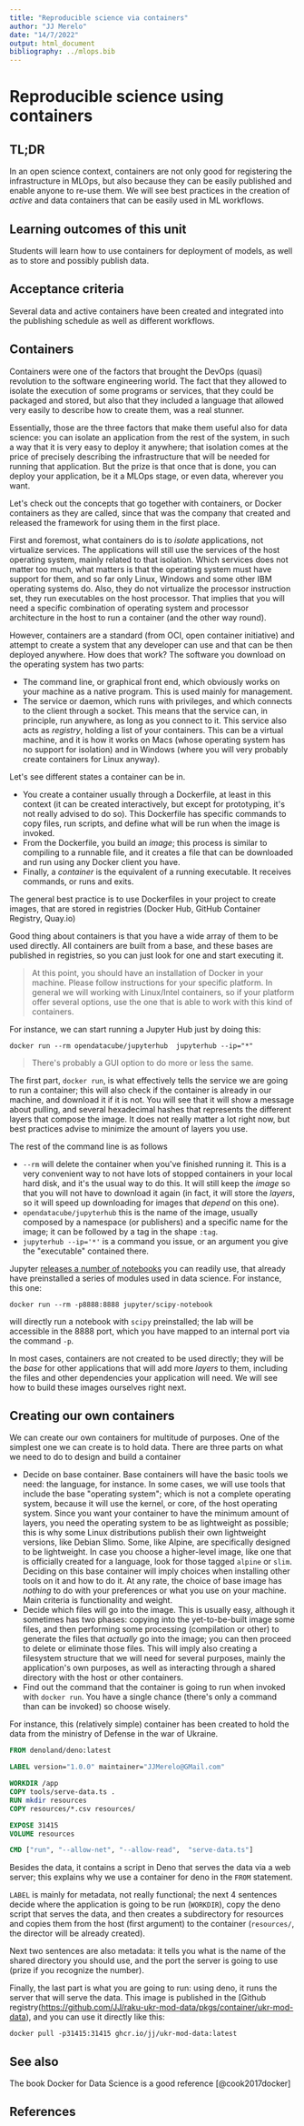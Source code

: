 ```yaml
---
title: "Reproducible science via containers"
author: "JJ Merelo"
date: "14/7/2022"
output: html_document
bibliography: ../mlops.bib
---
```

# Reproducible science using containers

## TL;DR

In an open science context, containers are not only good for
registering the infrastructure in MLOps, but also because they can be
easily published and enable anyone to re-use them. We will see best
practices in the creation of *active* and data containers that can be
easily used in ML workflows.

## Learning outcomes of this unit

Students will learn how to use containers for deployment of models, as well as
to store and possibly publish data.

## Acceptance criteria

Several data and active containers have been created and integrated into the
publishing schedule as well as different workflows.

## Containers

Containers were one of the factors that brought the DevOps (quasi)
revolution to the software engineering world. The fact that they allowed to
isolate the execution of some programs or services, that they could be
packaged and stored, but also that they included a language that
allowed very easily to describe how to create them, was a real stunner.

Essentially, those are the three factors that make them useful also
for data science: you can isolate an application from the rest of the
system, in such a way that it is very easy to deploy it anywhere; that
isolation comes at the price of precisely describing the
infrastructure that will be needed for running that application. But
the prize is that once that is done, you can deploy your application,
be it a MLOps stage, or even data, wherever you want.

Let's check out the concepts that go together with containers, or
Docker containers as they are called, since that was the company that
created and released the framework for using them in the first place.

First and foremost, what containers do is to *isolate* applications,
not virtualize services. The applications will still use the services
of the host operating system, mainly related to that isolation. Which
services does not matter too much, what matters is that the operating
system must have support for them, and so far only Linux, Windows and
some other IBM operating systems do. Also, they do not virtualize the
processor instruction set, they run executables on the host
processor. That implies that you will need a specific combination of
operating system and processor architecture in the host to run a
container (and the other way round).

However, containers are a standard (from OCI, open container
initiative) and attempt to create a system that any developer can use
and that can be then deployed anywhere. How does that work? The
software you download on the operating system has two parts:

- The command line, or graphical front end, which obviously works on
  your machine as a native program. This is used mainly for
  management.
- The service or daemon, which runs with privileges, and which
  connects to the client through a socket. This means that the service
  can, in principle, run anywhere, as long as you connect to it. This
  service also acts as *registry*, holding a list of your
  containers. This can be a virtual machine, and it is how it works on
  Macs (whose operating system has no support for isolation) and in
  Windows (where you will very probably create containers for Linux
  anyway).

Let's see different states a container can be in.

- You create a container usually through a Dockerfile, at least in
  this context (it can be created interactively, but except for
  prototyping, it's not really advised to do so). This Dockerfile has
  specific commands to copy files, run scripts, and define what will
  be run when the image is invoked.
- From the Dockerfile, you build an *image*; this process is similar
  to compiling to a runnable file, and it creates a file that can be
  downloaded and run using any Docker client you have.
- Finally, a *container* is the equivalent of a running executable. It
  receives commands, or runs and exits.

The general best practice is to use Dockerfiles in your project to
create images, that are stored in registries (Docker Hub, GitHub
Container Registry, Quay.io)

Good thing about containers is that you have a wide array of them to
be used directly. All containers are built from a base, and these
bases are published in registries, so you can just look for one and
start executing it.

> At this point, you should have an installation of Docker in your
> machine. Please follow instructions for your specific platform. In
> general we will working with Linux/Intel containers, so if your
> platform offer several options, use the one that is able to work
> with this kind of containers.

For instance, we can start running a Jupyter Hub just by doing this:

```shell
docker run --rm opendatacube/jupyterhub  jupyterhub --ip="*"
```

> There's probably a GUI option to do more or less the same.

The first part, `docker run`, is what effectively tells the service we
are going to run a container; this will also check if the container is
already in our machine, and download it if it is not. You will see
that it will show a message about pulling, and several hexadecimal
hashes that represents the different layers that compose the image. It
does not really matter a lot right now, but best practices advise to
minimize the amount of layers you use.

The rest of the command line is as follows

- `--rm` will delete the container when you've finished running
  it. This is a very convenient way to not have lots of stopped
  containers in your local hard disk, and it's the usual way to do
  this. It will still keep the *image* so that you will not have to
  download it again (in fact, it will store the *layers*, so it will
  speed up downloading for images that *depend* on this one).
- `opendatacube/jupyterhub` this is the name of the image, usually
  composed by a namespace (or publishers) and a specific name for the
  image; it can be followed by a tag in the shape `:tag`.
- `jupyterhub --ip='*'` is a command you issue, or an argument you
  give the "executable" contained there.

Jupyter [releases a number of
notebooks](https://jupyter-docker-stacks.readthedocs.io/en/latest/using/selecting.html#jupyter-datascience-notebook)
you can readily use, that
already have preinstalled a series of modules used in data
science. For instance, this one:

```shell
docker run --rm -p8888:8888 jupyter/scipy-notebook
```

will directly run a notebook with `scipy` preinstalled; the lab will
be accessible in the 8888 port, which you have mapped to an internal
port via the command `-p`.

In most cases, containers are not created to be used directly; they
will be the *base* for other applications that will add more *layers*
to them, including the files and other dependencies your application
will need. We will see how to build these images ourselves right next.

## Creating our own containers

We can create our own containers for multitude of purposes. One of the
simplest one we can create is to hold data. There are three parts on
what we need to do to design and build a container

- Decide on base container. Base containers will have the basic tools
  we need: the language, for instance. In some cases, we will use
  tools that include the base "operating system"; which is not a
  complete operating system, because it will use the kernel, or core,
  of the host operating system. Since you want your container to have
  the minimum amount of layers, you need the operating system to be as
  lightweight as possible; this is why some Linux distributions
  publish their own lightweight versions, like Debian Slimo. Some,
  like Alpine, are specifically designed to be lightweight. In case
  you choose a higher-level image, like one that is officially created
  for a language, look for those tagged `alpine` or `slim`. Deciding
  on this base container will imply choices when installing other
  tools on it and how to do it. At any rate, the choice of base image
  has *nothing* to do with your preferences or what you use on your
  machine. Main criteria is functionality and weight.
- Decide which files will go into the image. This is usually easy,
  although it sometimes has two phases: copying into the
  yet-to-be-built image some files, and then performing some
  processing (compilation or other) to generate the files that
  *actually* go into the image; you can then proceed to delete or
  eliminate those files. This will imply also creating a filesystem
  structure that we will need for several purposes, mainly the
  application's own purposes, as well as interacting through a shared
  directory with the host or other containers.
- Find out the command that the container is going to run when invoked
  with `docker run`. You have a single chance (there's only a command
  than can be invoked) so choose wisely.

For instance, this (relatively simple) container has been created to
hold the data from the ministry of Defense in the war of Ukraine.

```Dockerfile
FROM denoland/deno:latest

LABEL version="1.0.0" maintainer="JJMerelo@GMail.com"

WORKDIR /app
COPY tools/serve-data.ts .
RUN mkdir resources
COPY resources/*.csv resources/

EXPOSE 31415
VOLUME resources

CMD ["run", "--allow-net", "--allow-read",  "serve-data.ts"]
```

Besides the data, it contains a script in Deno that serves the data
via a web server; this explains why we use a container for deno in the
`FROM` statement.

`LABEL` is mainly for metadata, not really functional; the next 4
sentences decide where the application is going to be run (`WORKDIR`),
copy the deno script that serves the data, and then creates a
subdirectory for resources and copies them from the host (first
argument) to the container (`resources/`, the director will be already
created).

Next two sentences are also metadata: it tells you what is the name of
the shared directory you should use, and the port the server is going
to use (prize if you recognize the number).

Finally, the last part is what you are going to run: using deno, it
runs the server that will serve the data. This image is published in
the [Github
registry(https://github.com/JJ/raku-ukr-mod-data/pkgs/container/ukr-mod-data),
and you can use it directly like this:

```shell
docker pull -p31415:31415 ghcr.io/jj/ukr-mod-data:latest
```


## See also

The book Docker for Data Science is a good reference [@cook2017docker]

## References
